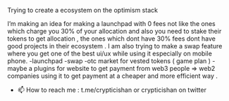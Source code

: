 Trying to create a ecosystem on the optimism stack













I’m making an idea for making a launchpad with 0 fees not like the ones which charge you 30% of your allocation and also you need to stake their tokens to get allocation , the ones which dont have 30% fees dont have good projects in their ecosystem . I am also trying to make a swap feature where you get one of the best ui/ux while using it especially on mobile phone.
  -launchpad
  -swap
  -otc market for vested tokens ( game plan )
  -maybe a plugins for website to get payment from web3 people => web2 companies using it to get payment at a cheaper and more efficient way .
  

- 📫 How to reach me : t.me/crypticishan or crypticishan on twitter

<!---
parzivalishan/parzivalishan is a ✨ special ✨ repository because its `README.md` (this file) appears on your GitHub profile.
You can click the Preview link to take a look at your changes.
--->
